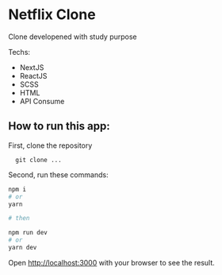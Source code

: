 # Netflix Clone

Clone developened with study purpose

Techs:

- NextJS
- ReactJS
- SCSS
- HTML
- API Consume

## How to run this app:

First, clone the repository

```
  git clone ...
```

Second, run these commands:

```bash
npm i
# or
yarn

# then

npm run dev
# or
yarn dev
```

Open [http://localhost:3000](http://localhost:3000) with your browser to see the result.
